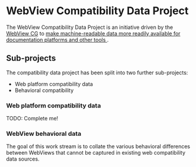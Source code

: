 # WebView Compatibility Data Project

The WebView Compatibility Data Project is an initiative driven by the [WebView CG](https://www.w3.org/community/webview/)
to [make machine-readable data more readily available for documentation platforms and other tools
](https://github.com/WebView-CG/charter/blob/04422d7cb3ecc80a7d0f6755135995a74deab64b/charter.md?plain=1#L26).


## Sub-projects

The compatibility data project has been split into two further sub-projects:

- Web platform compatibility data
- Behavioral compatibility

### Web platform compatibility data

TODO: Complete me!

### WebView behavioral data

The goal of this work stream is to collate the various behavioral differences between WebViews that cannot be captured
in existing web compatibility data sources.
